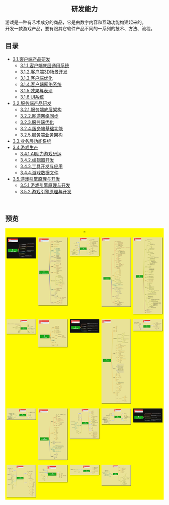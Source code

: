 <h2 align="center">研发能力</h2>
<p>
游戏是一种有艺术成分的商品，它是由数字内容和互动功能构建起来的。<br/>
开发一款游戏产品，要有跟其它软件产品不同的一系列的技术、方法、流程。
</p>

## 目录

* [3.1.客户端产品研发](3.1.客户端产品研发.md)
    * [3.1.1.客户端底层通用系统](3.1.1.客户端底层通用系统.md)
    * [3.1.2.客户端3D场景开发](3.1.2.客户端3D场景开发.md)
    * [3.1.3.客户端优化](3.1.3.客户端优化.md)
    * [3.1.4.客户端网络系统](3.1.4.客户端网络系统.md)
    * [3.1.5.效果与表现](3.1.5.效果与表现.md)
    * [3.1.6.UI系统](3.1.6.UI系统.md)
* [3.2.服务端产品研发](3.2.服务端产品研发.md)
    * [3.2.1.服务端底层架构](3.2.1.服务端底层架构.md)
    * [3.2.2.网游网络同步](3.2.2.网游网络同步.md)
    * [3.2.3.服务端优化](3.2.3.服务端优化.md)
    * [3.2.4.服务端基础功能](3.2.4.服务端基础功能.md)
    * [3.2.5.服务端业务架构](3.2.5.服务端业务架构.md)
* [3.3.业务层功能系统](3.3.业务层功能系统.md)
* [3.4.游戏生产](3.4.游戏生产.md)
    * [3.4.1.AI助力游戏研运](3.4.1.AI助力游戏研运.md)
    * [3.4.2.编辑器开发](3.4.2.编辑器开发.md)
    * [3.4.3.工具开发与应用](3.4.3.工具开发与应用.md)
    * [3.4.4.游戏数据文件](3.4.4.游戏数据文件.md)
* [3.5.游戏引擎原理与开发](3.5.游戏引擎原理与开发.md)
    * [3.5.1.游戏引擎原理与开发](3.5.1.引擎的基本功能系统.md)
    * [3.5.2.游戏引擎原理与开发](3.5.2.引擎的其它系统.md)
<br/>

## 预览
![图片加载中...](../overview/3.研发能力.png)



